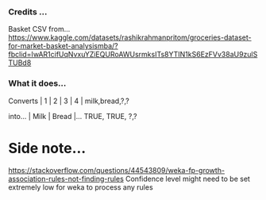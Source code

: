 ### Credits ...
Basket CSV from...
https://www.kaggle.com/datasets/rashikrahmanpritom/groceries-dataset-for-market-basket-analysismba/?fbclid=IwAR1cifUqNvxuYZiEQURoAWUsrmksITs8YTIN1kS6EzFVv38aU9zulSTUBd8

### What it does...
Converts
| 1 | 2 | 3 | 4 |
milk,bread,?,?

into...
| Milk | Bread |...
TRUE, TRUE, ?,?

# Side note...
https://stackoverflow.com/questions/44543809/weka-fp-growth-association-rules-not-finding-rules
Confidence level might need to be set extremely low for weka to process any rules
